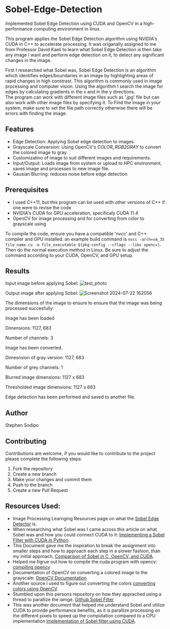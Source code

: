 # Sobel-Edge-Detection
Implemented Sobel Edge Detection using CUDA and OpenCV in a high-performance computing environment in linux.

This program applies the Sobel Edge Detection algorithm using NVIDIA's CUDA in C++ to accelerate processing. It was origanally assigned to me from Professor David Kaeli to learn what Sobel Edge Detection is then take any image I want and perform edge detection on it, to detect any significant changes in the image.

First I researched what Sobel was, Sobel Edge Detection is an algorithm which identifies edges/boundaries in an image 
by highlighting areas of rapid changes in high constrast. This algorithm is commonly used in image processing and computer vision. Using the algorithm I search the image for edges by calculating gradients in the x and in the y directions.  
The program can work with different image files such as '.jpg' file but can also work with other image files by specifying it. To Find the image in your system, make sure to set the file path correctly otherwise there will be errors with finding the image. 

## Features
- Edge Detection: Applying Sobel edge detection to images.
- Grayscale Conversion: Using OpenCV's *COLOR_RGB2GRAY* to convert the colored image to gray. 
- Customizatino of image to suit different images and requirements.
- Input/Output: Loads image from system or upload to HPC environment, saves image and processes to new image file.
- Gausian Blurring: reduces noise before edge detection

## Prerequisites
- I used C++11, but this program can be used with other versions of C++ if one were to revise the code
- NVIDIA's CUDA for GPU acceleration, specificaly CUDA 11.4
- OpenCV for image processing and for converting from color to grayscale using 

To compile the code, ensure you have a compatible 'nvcc' and C++ compiler and GPU installed. an example build command is `nvcc -arch=sm_35 file_name.cu -o file_executable $(pkg-config --cflags --libs opencv)`. Then do the normal execution method in Linux. 
Be sure to adjust the command according to your CUDA, OpenCV, and GPU setup.

## Results
Input image before applying Sobel:
![test_photo](https://github.com/user-attachments/assets/09ca2852-1290-4a29-a1b6-caf135e35421)

Output image after applying Sobel:
![Screenshot 2024-07-22 162056](https://github.com/user-attachments/assets/632cd295-923f-4cab-a0f2-fcaa18606eec)

The dimensions of the image to ensure to ensure that the image was being processed succesfully: 

Image has been loaded 

Dimensions: 1127, 683 

Number of channels: 3 

Image has been converted. 

Dimesnsion of gray version: 1127, 683

Number of grey channels: 1 

Blurred image dimensions: 1127 x 683 

Thresholded image dimensions: 1127 x 683 

Edge detection has been performed and saved to another file. 

## Author
Stephen Sodipo

## Contributing
Contributions are welcome, if you would like to contribute to the project please complete the following steps:
1. Fork the repository
2. Create a new branch
3. Make your changes and commit them
4. Push to the branch
5. Create a new Pull Request

## Resources Used: 
- Image Processing Learnging Resources page on what the [Sobel Edge Detector](https://homepages.inf.ed.ac.uk/rbf/HIPR2/sobel.htm) is.
- When researching what Sobel was I came across this article on what Sobel was and how you could connect CUDA to it: [Implementing a Sobel Filter with CUDA in Python](https://medium.com/@deepika.vadlamudi/implementing-a-sobel-filter-with-cuda-in-python-2b9b18485e31).
- This Document gave me the inspiration to break the assignment into smaller steps and how to approach each step in a slower fashion, than my initial approach, [Comparison of Sobel in C, OpenCV, and CUDA](https://danyele.github.io/lecture_notes/SPD_Project_Report_Daniele_Gadler_5_0.pdf).
- Helped me figrue out how to compile the cuda program with opencv: [compiling opencv](https://stackoverflow.com/questions/9094941/compiling-opencv-in-c)
- Documentation of OpenCV on converting a colored image to the grayscale: [OpenCV Documentation](https://docs.opencv.org/3.4/d8/d01/group__imgproc__color__conversions.html#gga4e0972be5de079fed4e3a10e24ef5ef0ae50d0c66ee53e974234ac84cf51d1d4e)
- Another source I used to figure out converting the colors [converting colors using OpenCV](https://www.tutorialspoint.com/how-to-convert-color-spaces-in-opencv-using-cplusplus).
- Stumbled upon this persons repository on how they apprached using a thread to parallize the iamge. [Github Sobel Filter](https://github.com/lukas783/CUDA-Sobel-Filter/tree/master)
- This was another document that helped me understand Sobel and utilize CUDA to provide performance benefits, as it is parallize processing on the different pixels to speed up the computation compared to a CPU implementation [Implementation of Sobel filter using CUDA](https://iopscience.iop.org/article/10.1088/1757-899X/1045/1/012016/pdf).
